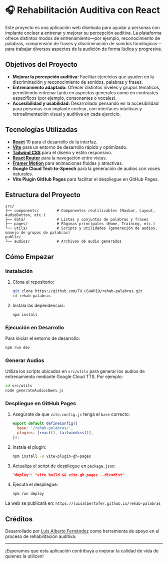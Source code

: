 # 🎧 Rehabilitación Auditiva con React

Este proyecto es una aplicación web diseñada para ayudar a personas con implante coclear a entrenar y mejorar su percepción auditiva. La plataforma ofrece distintos modos de entrenamiento—por ejemplo, reconocimiento de palabras, comprensión de frases y discriminación de sonidos fonológicos—para trabajar diversos aspectos de la audición de forma lúdica y progresiva.

## Objetivos del Proyecto

- **Mejorar la percepción auditiva:** Facilitar ejercicios que ayuden en la discriminación y reconocimiento de sonidos, palabras y frases.
- **Entrenamiento adaptado:** Ofrecer distintos niveles y grupos temáticos, permitiendo entrenar tanto en aspectos generales como en contrastes específicos (por ejemplo, consonantes o vocales).
- **Accesibilidad y usabilidad:** Desarrollado pensando en la accesibilidad para personas con implante coclear, con interfaces intuitivas y retroalimentación visual y auditiva en cada ejercicio.

## Tecnologías Utilizadas

- **[React](https://reactjs.org/)** 19 para el desarrollo de la interfaz.
- **[Vite](https://vitejs.dev/)** para un entorno de desarrollo rápido y optimizado.
- **[Tailwind CSS](https://tailwindcss.com/)** para el diseño y estilo responsivo.
- **[React Router](https://reactrouter.com/)** para la navegación entre vistas.
- **[Framer Motion](https://www.framer.com/motion/)** para animaciones fluidas y atractivas.
- **Google Cloud Text-to-Speech** para la generación de audios con voces naturales.
- **Vite Plugin GitHub Pages** para facilitar el despliegue en GitHub Pages.

## Estructura del Proyecto

```
src/
├── components/        # Componentes reutilizables (Navbar, Layout, AudioButton, etc.)
├── data/              # Listas y conjuntos de palabras y frases
├── pages/             # Páginas principales (Home, Training, etc.)
└── utils/             # Scripts y utilidades (generación de audios, manejo de grupos de palabras)
public/
└── audios/            # Archivos de audio generados
```

## Cómo Empezar

### Instalación
1. Clona el repositorio:
   ```sh
   git clone https://github.com/TU_USUARIO/rehab-palabras.git
   cd rehab-palabras
   ```
2. Instala las dependencias:
   ```sh
   npm install
   ```

### Ejecución en Desarrollo
Para iniciar el entorno de desarrollo:
```sh
npm run dev
```

### Generar Audios
Utiliza los scripts ubicados en `src/utils` para generar los audios de entrenamiento mediante Google Cloud TTS. Por ejemplo:
```sh
cd src/utils
node generateAudiosQwen.js
```

### Despliegue en GitHub Pages
1. Asegúrate de que `vite.config.js` tenga el `base` correcto:
   ```js
   export default defineConfig({
     base: '/rehab-palabras/',
     plugins: [react(), tailwindcss()],
   });
   ```
2. Instala el plugin:
   ```sh
   npm install -D vite-plugin-gh-pages
   ```
3. Actualiza el script de despliegue en `package.json`:
   ```json
   "deploy": "vite build && vite-gh-pages --dir=dist"
   ```
4. Ejecuta el despliegue:
   ```sh
   npm run deploy
   ```
La web se publicará en: `https://luisalbertofer.github.io/rehab-palabras`

## Créditos

Desarrollado por [Luis Alberto Fernández](https://github.com/luisalbertofer) como herramienta de apoyo en el proceso de rehabilitación auditiva.

---

¡Esperamos que esta aplicación contribuya a mejorar la calidad de vida de quienes la utilicen!